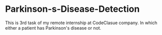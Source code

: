 # Parkinson-s-Disease-Detection
This is 3rd task of my remote internship at CodeClasue company. In which either a patient has Parkinson's disease or not.
